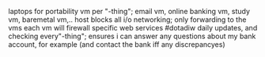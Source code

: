laptops for portability
vm per "-thing"; email vm, online banking vm, study vm, baremetal vm,..
host blocks all i/o networking; only forwarding to the vms
each vm will firewall specific web services
#dotadiw
daily updates, and checking every"-thing"; ensures i can answer any questions about my bank account, for example (and contact the bank iff any discrepancyes)
